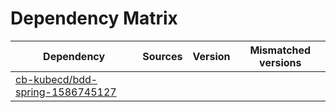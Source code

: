 # Dependency Matrix

Dependency | Sources | Version | Mismatched versions
---------- | ------- | ------- | -------------------
[cb-kubecd/bdd-spring-1586745127](https://github.com/cb-kubecd/bdd-spring-1586745127.git) |  | []() | 

